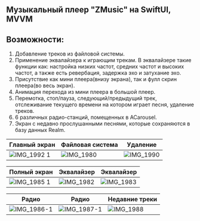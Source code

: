 ## Музыкальный плеер "ZMusic" на SwiftUI, MVVM
## Возможности:
1. Добавление треков из файловой системы.
2. Применение эквалайзера к играющим трекам. В эквалайзере такие функции как: настройка низких частот, средних частот и высоких частот, а также есть ревербация, задержка эхо и затухание эхо.
3. Присутствие как мини плеера(внизу экрана), так и фулл скрин плеера(во весь экран).
4. Анимация перехода из мини плеера в большой плеер.
5. Перемотка, стоп/пауза, следующий/предыдущий трек, отслеживание текущего времени на котором играет песня, удаление треков.
6. 6 различных радио-станций, помещенных в ACarousel.
7. Экран с недавно прослушанными песнями, которые сохраняются в базу данных Realm.
 
 
|    Главный экран   | Файловая система | Удаление      |
|    -------------   |  -------------   | ------------- |
|  ![IMG_1992 1](https://github.com/AnnaNikolS/ZMusic/assets/137338922/6be3b693-3fe8-45ca-8e00-f56912ee1a1e) |![IMG_1980](https://github.com/AnnaNikolS/ZMusic/assets/137338922/2e022eab-16ab-49b4-a454-e3ef8fb5986b)| ![IMG_1990](https://github.com/AnnaNikolS/ZMusic/assets/137338922/ea6a46a3-417b-4b8e-94c9-500572768e10)|

|     Полный экран     |    Эквалайзер    |   Эквалайзер  |
|    -------------     |  -------------   | ------------- |
| ![IMG_1985 1](https://github.com/AnnaNikolS/ZMusic/assets/137338922/82ef5113-460c-4648-9af7-365545a1eee1) | ![IMG_1982](https://github.com/AnnaNikolS/ZMusic/assets/137338922/a4a130ab-5d6d-4757-9773-fe55d05db216)| ![IMG_1983](https://github.com/AnnaNikolS/ZMusic/assets/137338922/cb00df9b-8b10-40c6-afe3-71ff5a9aaf81)|

|    Радио   | Радио | Недавние треки      |
|    -------------   |  -------------   | ------------- |
| ![IMG_1986-1](https://github.com/AnnaNikolS/ZMusic/assets/137338922/21c48156-d7bb-4e64-b434-eeaf7e9ceac4) | ![IMG_1987-1](https://github.com/AnnaNikolS/ZMusic/assets/137338922/0453c186-4ef7-41f3-aa39-6208b8caa8c1) | ![IMG_1988](https://github.com/AnnaNikolS/ZMusic/assets/137338922/908aa556-743a-4542-930b-edbeb741f0f3) |

